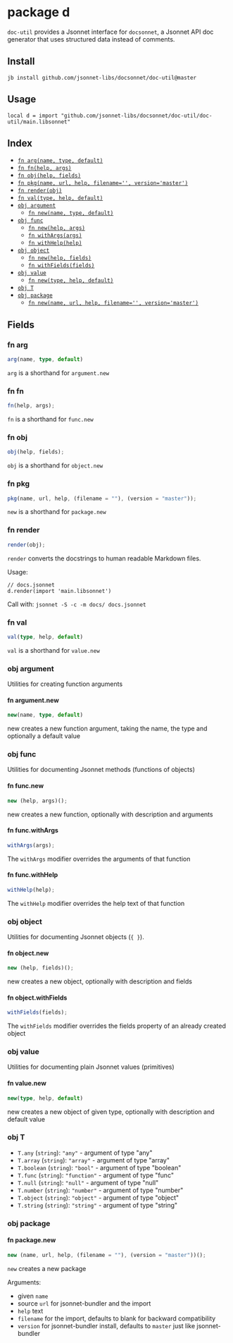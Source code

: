 # package d

`doc-util` provides a Jsonnet interface for `docsonnet`, a Jsonnet API doc
generator that uses structured data instead of comments.

## Install

```
jb install github.com/jsonnet-libs/docsonnet/doc-util@master
```

## Usage

```jsonnet
local d = import "github.com/jsonnet-libs/docsonnet/doc-util/doc-util/main.libsonnet"
```

## Index

- [`fn arg(name, type, default)`](#fn-arg)
- [`fn fn(help, args)`](#fn-fn)
- [`fn obj(help, fields)`](#fn-obj)
- [`fn pkg(name, url, help, filename='', version='master')`](#fn-pkg)
- [`fn render(obj)`](#fn-render)
- [`fn val(type, help, default)`](#fn-val)
- [`obj argument`](#obj-argument)
  - [`fn new(name, type, default)`](#fn-argumentnew)
- [`obj func`](#obj-func)
  - [`fn new(help, args)`](#fn-funcnew)
  - [`fn withArgs(args)`](#fn-funcwithargs)
  - [`fn withHelp(help)`](#fn-funcwithhelp)
- [`obj object`](#obj-object)
  - [`fn new(help, fields)`](#fn-objectnew)
  - [`fn withFields(fields)`](#fn-objectwithfields)
- [`obj value`](#obj-value)
  - [`fn new(type, help, default)`](#fn-valuenew)
- [`obj T`](#obj-t)
- [`obj package`](#obj-package)
  - [`fn new(name, url, help, filename='', version='master')`](#fn-packagenew)

## Fields

### fn arg

```ts
arg(name, type, default)
```

`arg` is a shorthand for `argument.new`

### fn fn

```ts
fn(help, args);
```

`fn` is a shorthand for `func.new`

### fn obj

```ts
obj(help, fields);
```

`obj` is a shorthand for `object.new`

### fn pkg

```ts
pkg(name, url, help, (filename = ""), (version = "master"));
```

`new` is a shorthand for `package.new`

### fn render

```ts
render(obj);
```

`render` converts the docstrings to human readable Markdown files.

Usage:

```jsonnet
// docs.jsonnet
d.render(import 'main.libsonnet')
```

Call with: `jsonnet -S -c -m docs/ docs.jsonnet`

### fn val

```ts
val(type, help, default)
```

`val` is a shorthand for `value.new`

### obj argument

Utilities for creating function arguments

#### fn argument.new

```ts
new(name, type, default)
```

new creates a new function argument, taking the name, the type and optionally a
default value

### obj func

Utilities for documenting Jsonnet methods (functions of objects)

#### fn func.new

```ts
new (help, args)();
```

new creates a new function, optionally with description and arguments

#### fn func.withArgs

```ts
withArgs(args);
```

The `withArgs` modifier overrides the arguments of that function

#### fn func.withHelp

```ts
withHelp(help);
```

The `withHelp` modifier overrides the help text of that function

### obj object

Utilities for documenting Jsonnet objects (`{ }`).

#### fn object.new

```ts
new (help, fields)();
```

new creates a new object, optionally with description and fields

#### fn object.withFields

```ts
withFields(fields);
```

The `withFields` modifier overrides the fields property of an already created
object

### obj value

Utilities for documenting plain Jsonnet values (primitives)

#### fn value.new

```ts
new(type, help, default)
```

new creates a new object of given type, optionally with description and default
value

### obj T

- `T.any` (`string`): `"any"` - argument of type "any"
- `T.array` (`string`): `"array"` - argument of type "array"
- `T.boolean` (`string`): `"bool"` - argument of type "boolean"
- `T.func` (`string`): `"function"` - argument of type "func"
- `T.null` (`string`): `"null"` - argument of type "null"
- `T.number` (`string`): `"number"` - argument of type "number"
- `T.object` (`string`): `"object"` - argument of type "object"
- `T.string` (`string`): `"string"` - argument of type "string"

### obj package

#### fn package.new

```ts
new (name, url, help, (filename = ""), (version = "master"))();
```

`new` creates a new package

Arguments:

- given `name`
- source `url` for jsonnet-bundler and the import
- `help` text
- `filename` for the import, defaults to blank for backward compatibility
- `version` for jsonnet-bundler install, defaults to `master` just like
  jsonnet-bundler
